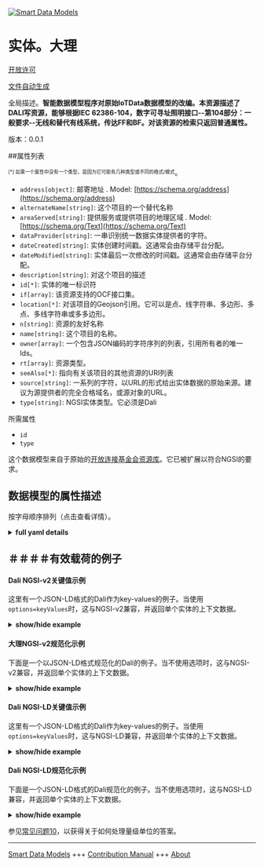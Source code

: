 <!-- 10-Header -->  
[![Smart Data Models](https://smartdatamodels.org/wp-content/uploads/2022/01/SmartDataModels_logo.png "Logo")](https://smartdatamodels.org)  
实体。大理  
=====<!-- /10-Header -->  
<!-- 15-License -->  
[开放许可](https://github.com/smart-data-models//dataModel.OCF/blob/master/Dali/LICENSE.md)  
[文件自动生成](https://docs.google.com/presentation/d/e/2PACX-1vTs-Ng5dIAwkg91oTTUdt8ua7woBXhPnwavZ0FxgR8BsAI_Ek3C5q97Nd94HS8KhP-r_quD4H0fgyt3/pub?start=false&loop=false&delayms=3000#slide=id.gb715ace035_0_60)  
<!-- /15-License -->  
<!-- 20-Description -->  
全局描述。**智能数据模型程序对原始IoTData数据模型的改编。本资源描述了DALI写资源，能够根据IEC 62386-104，数字可寻址照明接口--第104部分：一般要求--无线和替代有线系统，传达FF和BF。对该资源的检索只返回普通属性。**  
版本：0.0.1  
<!-- /20-Description -->  
<!-- 30-PropertiesList -->  

##属性列表  

<sup><sub>[*] 如果一个属性中没有一个类型，是因为它可能有几种类型或不同的格式/模式</sub></sup>。  
- `address[object]`: 邮寄地址  . Model: [https://schema.org/address](https://schema.org/address)- `alternateName[string]`: 这个项目的一个替代名称  - `areaServed[string]`: 提供服务或提供项目的地理区域  . Model: [https://schema.org/Text](https://schema.org/Text)- `dataProvider[string]`: 一串识别统一数据实体提供者的字符。  - `dateCreated[string]`: 实体创建时间戳。这通常会由存储平台分配。  - `dateModified[string]`: 实体最后一次修改的时间戳。这通常会由存储平台分配。  - `description[string]`: 对这个项目的描述  - `id[*]`: 实体的唯一标识符  - `if[array]`: 该资源支持的OCF接口集。  - `location[*]`: 对该项目的Geojson引用。它可以是点、线字符串、多边形、多点、多线字符串或多多边形。  - `n[string]`: 资源的友好名称  - `name[string]`: 这个项目的名称。  - `owner[array]`: 一个包含JSON编码的字符序列的列表，引用所有者的唯一Ids。  - `rt[array]`: 资源类型。  - `seeAlso[*]`: 指向有关该项目的其他资源的URI列表  - `source[string]`: 一系列的字符，以URL的形式给出实体数据的原始来源。建议为源提供者的完全合格域名，或源对象的URL。  - `type[string]`: NGSI实体类型。它必须是Dali  <!-- /30-PropertiesList -->  
<!-- 35-RequiredProperties -->  
所需属性  
- `id`  - `type`  <!-- /35-RequiredProperties -->  
<!-- 40-RequiredProperties -->  
这个数据模型来自于原始的[开放连接基金会资源库](https://github.com/openconnectivityfoundation/IoTDataModels)。它已被扩展以符合NGSI的要求。  
<!-- /40-RequiredProperties -->  
<!-- 50-DataModelHeader -->  
## 数据模型的属性描述  
按字母顺序排列（点击查看详情）。  
<!-- /50-DataModelHeader -->  
<!-- 60-ModelYaml -->  
<details><summary><strong>full yaml details</strong></summary>    
```yaml  
Dali:    
  description: 'Smart Data Models Program adaptation of the original IoTData data Models. This Resource describes the DALI write resource, able to convey FF and BF according  IEC 62386-104, Digital  addressable lighting interface - Part 104: General requirements - Wireless and alternative wired system. Retrieve on this Resource only returns common Properties. '    
  properties:    
    address:    
      description: 'The mailing address'    
      properties:    
        addressCountry:    
          description: 'Property. The country. For example, Spain. Model:''https://schema.org/addressCountry'''    
          type: string    
        addressLocality:    
          description: 'Property. The locality in which the street address is, and which is in the region. Model:''https://schema.org/addressLocality'''    
          type: string    
        addressRegion:    
          description: 'Property. The region in which the locality is, and which is in the country. Model:''https://schema.org/addressRegion'''    
          type: string    
        postOfficeBoxNumber:    
          description: 'Property. The post office box number for PO box addresses. For example, 03578. Model:''https://schema.org/postOfficeBoxNumber'''    
          type: string    
        postalCode:    
          description: 'Property. The postal code. For example, 24004. Model:''https://schema.org/https://schema.org/postalCode'''    
          type: string    
        streetAddress:    
          description: 'Property. The street address. Model:''https://schema.org/streetAddress'''    
          type: string    
      type: object    
      x-ngsi:    
        model: https://schema.org/address    
        type: Property    
    alternateName:    
      description: 'An alternative name for this item'    
      type: string    
      x-ngsi:    
        type: Property    
    areaServed:    
      description: 'The geographic area where a service or offered item is provided'    
      type: string    
      x-ngsi:    
        model: https://schema.org/Text    
        type: Property    
    dataProvider:    
      description: 'A sequence of characters identifying the provider of the harmonised data entity.'    
      type: string    
      x-ngsi:    
        type: Property    
    dateCreated:    
      description: 'Entity creation timestamp. This will usually be allocated by the storage platform.'    
      format: date-time    
      type: string    
      x-ngsi:    
        type: Property    
    dateModified:    
      description: 'Timestamp of the last modification of the entity. This will usually be allocated by the storage platform.'    
      format: date-time    
      type: string    
      x-ngsi:    
        type: Property    
    description:    
      description: 'A description of this item'    
      type: string    
      x-ngsi:    
        type: Property    
    id:    
      anyOf: &dali_-_properties_-_owner_-_items_-_anyof    
        - description: 'Property. Identifier format of any NGSI entity'    
          maxLength: 256    
          minLength: 1    
          pattern: ^[\w\-\.\{\}\$\+\*\[\]`|~^@!,:\\]+$    
          type: string    
        - description: 'Property. Identifier format of any NGSI entity'    
          format: uri    
          type: string    
      description: 'Unique identifier of the entity'    
      x-ngsi:    
        type: Property    
    if:    
      description: 'The OCF Interface set supported by this Resource.'    
      items:    
        enum:    
          - oic.if.baseline    
          - oic.if.w    
        type: string    
      minItems: 2    
      readOnly: true    
      type: array    
      uniqueItems: true    
      x-ngsi:    
        type: Property    
    location:    
      description: 'Geojson reference to the item. It can be Point, LineString, Polygon, MultiPoint, MultiLineString or MultiPolygon'    
      oneOf:    
        - description: 'GeoProperty. Geojson reference to the item. Point'    
          properties:    
            bbox:    
              items:    
                type: number    
              minItems: 4    
              type: array    
            coordinates:    
              items:    
                type: number    
              minItems: 2    
              type: array    
            type:    
              enum:    
                - Point    
              type: string    
          required:    
            - type    
            - coordinates    
          title: 'GeoJSON Point'    
          type: object    
        - description: 'GeoProperty. Geojson reference to the item. LineString'    
          properties:    
            bbox:    
              items:    
                type: number    
              minItems: 4    
              type: array    
            coordinates:    
              items:    
                items:    
                  type: number    
                minItems: 2    
                type: array    
              minItems: 2    
              type: array    
            type:    
              enum:    
                - LineString    
              type: string    
          required:    
            - type    
            - coordinates    
          title: 'GeoJSON LineString'    
          type: object    
        - description: 'GeoProperty. Geojson reference to the item. Polygon'    
          properties:    
            bbox:    
              items:    
                type: number    
              minItems: 4    
              type: array    
            coordinates:    
              items:    
                items:    
                  items:    
                    type: number    
                  minItems: 2    
                  type: array    
                minItems: 4    
                type: array    
              type: array    
            type:    
              enum:    
                - Polygon    
              type: string    
          required:    
            - type    
            - coordinates    
          title: 'GeoJSON Polygon'    
          type: object    
        - description: 'GeoProperty. Geojson reference to the item. MultiPoint'    
          properties:    
            bbox:    
              items:    
                type: number    
              minItems: 4    
              type: array    
            coordinates:    
              items:    
                items:    
                  type: number    
                minItems: 2    
                type: array    
              type: array    
            type:    
              enum:    
                - MultiPoint    
              type: string    
          required:    
            - type    
            - coordinates    
          title: 'GeoJSON MultiPoint'    
          type: object    
        - description: 'GeoProperty. Geojson reference to the item. MultiLineString'    
          properties:    
            bbox:    
              items:    
                type: number    
              minItems: 4    
              type: array    
            coordinates:    
              items:    
                items:    
                  items:    
                    type: number    
                  minItems: 2    
                  type: array    
                minItems: 2    
                type: array    
              type: array    
            type:    
              enum:    
                - MultiLineString    
              type: string    
          required:    
            - type    
            - coordinates    
          title: 'GeoJSON MultiLineString'    
          type: object    
        - description: 'GeoProperty. Geojson reference to the item. MultiLineString'    
          properties:    
            bbox:    
              items:    
                type: number    
              minItems: 4    
              type: array    
            coordinates:    
              items:    
                items:    
                  items:    
                    items:    
                      type: number    
                    minItems: 2    
                    type: array    
                  minItems: 4    
                  type: array    
                type: array    
              type: array    
            type:    
              enum:    
                - MultiPolygon    
              type: string    
          required:    
            - type    
            - coordinates    
          title: 'GeoJSON MultiPolygon'    
          type: object    
      x-ngsi:    
        type: GeoProperty    
    n:    
      description: 'Friendly name of the Resource'    
      maxLength: 64    
      readOnly: true    
      type: string    
      x-ngsi:    
        type: Property    
    name:    
      description: 'The name of this item.'    
      type: string    
      x-ngsi:    
        type: Property    
    owner:    
      description: 'A List containing a JSON encoded sequence of characters referencing the unique Ids of the owner(s)'    
      items:    
        anyOf: *dali_-_properties_-_owner_-_items_-_anyof    
        description: 'Property. Unique identifier of the entity'    
      type: array    
      x-ngsi:    
        type: Property    
    rt:    
      description: 'The Resource Type.'    
      items:    
        enum:    
          - oic.r.dali    
        maxLength: 64    
        type: string    
      minItems: 1    
      readOnly: true    
      type: array    
      uniqueItems: true    
      x-ngsi:    
        type: Property    
    seeAlso:    
      description: 'list of uri pointing to additional resources about the item'    
      oneOf:    
        - items:    
            format: uri    
            type: string    
          minItems: 1    
          type: array    
        - format: uri    
          type: string    
      x-ngsi:    
        type: Property    
    source:    
      description: 'A sequence of characters giving the original source of the entity data as a URL. Recommended to be the fully qualified domain name of the source provider, or the URL to the source object.'    
      type: string    
      x-ngsi:    
        type: Property    
    type:    
      description: 'NGSI entity type. It has to be Dali'    
      enum:    
        - Dali    
      type: string    
      x-ngsi:    
        type: Property    
  required:    
    - id    
    - type    
  type: object    
  x-derived-from: https://github.com/OpenInterConnect/IoTDataModels/blob/master/DaliResURI.swagger.json    
  x-disclaimer: 'Redistribution and use in source and binary forms, with or without modification, are permitted  provided that the license conditions are met. Copyleft (c) 2021 Contributors to Smart Data Models Program'    
  x-license-url: https://github.com/smart-data-models/dataModel.OCF/blob/master/Dali/LICENSE.md    
  x-model-schema: https://smart-data-models.github.io/dataModel.IoTDataModels/Dali/schema.json    
  x-model-tags: OCF    
  x-version: 0.0.1    
```  
</details>    
<!-- /60-ModelYaml -->  
<!-- 70-MiddleNotes -->  
<!-- /70-MiddleNotes -->  
<!-- 80-Examples -->  
## ＃＃＃＃有效载荷的例子  
#### Dali NGSI-v2关键值示例  
这里有一个JSON-LD格式的Dali作为key-values的例子。当使用`options=keyValues`时，这与NGSI-v2兼容，并返回单个实体的上下文数据。  
<details><summary><strong>show/hide example</strong></summary>    
```json  
{  
  "id": "urn:ngsi-ld:Dali:id:WHRE:46492357",  
  "dateCreated": "1981-11-26T06:30:17Z",  
  "dateModified": "1970-09-11T07:01:47Z",  
  "source": "Trouble give son too adult our. Reach meet matter new increase so itself. Wife should vote building skill sell law night.",  
  "name": "About represent manager young important catch its. Value blood majority approach energy watch.",  
  "alternateName": "Though together as money mean. Sing space trade but hundred. Raise any range responsibility shoulder enjoy always.",  
  "description": "Either provide one along remain main. Technology also food pretty room civil.",  
  "dataProvider": "Admit different administration force since never. North already least young enjoy send goal. Since science growth likely certainly matter research.",  
  "owner": [  
    "urn:ngsi-ld:Dali:items:OUPK:23201726",  
    "urn:ngsi-ld:Dali:items:VCMY:25370307"  
  ],  
  "seeAlso": [  
    "urn:ngsi-ld:Dali:items:TWLB:29866476",  
    "urn:ngsi-ld:Dali:items:NFXS:00917240"  
  ],  
  "location": {  
    "type": "Point",  
    "coordinates": [  
      -84.4789355,  
      16.118833  
    ]  
  },  
  "address": {  
    "streetAddress": "Hospital stay represent season have worker. Direction world act fill. Point number itself Mr simple way.",  
    "addressLocality": "Call second forget coach threat and return.",  
    "addressRegion": "Space similar require late.",  
    "addressCountry": "Be hard performance benefit. Figure body next else degree attorney. Election will daughter them short information.",  
    "postalCode": "Understand by leg. Media affect return kitchen.",  
    "postOfficeBoxNumber": "Subject lose art why meeting. Change movement including watch theory measure thousand surface. Officer TV might reveal."  
  },  
  "areaServed": "Thousand what admit peace yourself art while today. Benefit manage address court sometimes thing. Fish evening compare drop each training."  
}  
```  
</details>  
#### 大理NGSI-v2规范化示例  
下面是一个以JSON-LD格式规范化的Dali的例子。当不使用选项时，这与NGSI-v2兼容，并返回单个实体的上下文数据。  
<details><summary><strong>show/hide example</strong></summary>    
```json  
{  
  "id": {  
    "type": "string",  
    "value": "urn:ngsi-ld:Dali:id:WHRE:46492357"  
  },  
  "dateCreated": {  
    "format": "date-time",  
    "type": "string",  
    "value": "1981-11-26T06:30:17Z"  
  },  
  "dateModified": {  
    "format": "date-time",  
    "type": "string",  
    "value": "1970-09-11T07:01:47Z"  
  },  
  "source": {  
    "type": "string",  
    "value": "Trouble give son too adult our. Reach meet matter new increase so itself. Wife should vote building skill sell law night."  
  },  
  "name": {  
    "type": "string",  
    "value": "About represent manager young important catch its. Value blood majority approach energy watch."  
  },  
  "alternateName": {  
    "type": "string",  
    "value": "Though together as money mean. Sing space trade but hundred. Raise any range responsibility shoulder enjoy always."  
  },  
  "description": {  
    "type": "string",  
    "value": "Either provide one along remain main. Technology also food pretty room civil."  
  },  
  "dataProvider": {  
    "type": "string",  
    "value": "Admit different administration force since never. North already least young enjoy send goal. Since science growth likely certainly matter research."  
  },  
  "owner": {  
    "type": "array",  
    "value": [  
      "urn:ngsi-ld:Dali:items:OUPK:23201726",  
      "urn:ngsi-ld:Dali:items:VCMY:25370307"  
    ]  
  },  
  "seeAlso": {  
    "type": "array",  
    "value": [  
      "urn:ngsi-ld:Dali:items:TWLB:29866476",  
      "urn:ngsi-ld:Dali:items:NFXS:00917240"  
    ]  
  },  
  "location": {  
    "type": "object",  
    "value": {  
      "type": "Point",  
      "coordinates": [  
        -84.4789355,  
        16.118833  
      ]  
    }  
  },  
  "address": {  
    "type": "object",  
    "value": {  
      "streetAddress": "Hospital stay represent season have worker. Direction world act fill. Point number itself Mr simple way.",  
      "addressLocality": "Call second forget coach threat and return.",  
      "addressRegion": "Space similar require late.",  
      "addressCountry": "Be hard performance benefit. Figure body next else degree attorney. Election will daughter them short information.",  
      "postalCode": "Understand by leg. Media affect return kitchen.",  
      "postOfficeBoxNumber": "Subject lose art why meeting. Change movement including watch theory measure thousand surface. Officer TV might reveal."  
    }  
  },  
  "areaServed": {  
    "type": "string",  
    "value": "Thousand what admit peace yourself art while today. Benefit manage address court sometimes thing. Fish evening compare drop each training."  
  }  
}  
```  
</details>  
#### Dali NGSI-LD关键值示例  
这里有一个JSON-LD格式的Dali作为key-values的例子。当使用`options=keyValues`时，这与NGSI-LD兼容，并返回单个实体的上下文数据。  
<details><summary><strong>show/hide example</strong></summary>    
```json  
{  
    "id": "urn:ngsi-ld:Dali:id:WHRE:46492357",  
    "dateCreated": "1981-11-26T06:30:17Z",  
    "dateModified": "1970-09-11T07:01:47Z",  
    "source": "Trouble give son too adult our. Reach meet matter new increase so itself. Wife should vote building skill sell law night.",  
    "name": "About represent manager young important catch its. Value blood majority approach energy watch.",  
    "alternateName": "Though together as money mean. Sing space trade but hundred. Raise any range responsibility shoulder enjoy always.",  
    "description": "Either provide one along remain main. Technology also food pretty room civil.",  
    "dataProvider": "Admit different administration force since never. North already least young enjoy send goal. Since science growth likely certainly matter research.",  
    "owner": [  
        "urn:ngsi-ld:Dali:items:OUPK:23201726",  
        "urn:ngsi-ld:Dali:items:VCMY:25370307"  
    ],  
    "seeAlso": [  
        "urn:ngsi-ld:Dali:items:TWLB:29866476",  
        "urn:ngsi-ld:Dali:items:NFXS:00917240"  
    ],  
    "location": {  
        "type": "Point",  
        "coordinates": [  
            -84.4789355,  
            16.118833  
        ]  
    },  
    "address": {  
        "streetAddress": "Hospital stay represent season have worker. Direction world act fill. Point number itself Mr simple way.",  
        "addressLocality": "Call second forget coach threat and return.",  
        "addressRegion": "Space similar require late.",  
        "addressCountry": "Be hard performance benefit. Figure body next else degree attorney. Election will daughter them short information.",  
        "postalCode": "Understand by leg. Media affect return kitchen.",  
        "postOfficeBoxNumber": "Subject lose art why meeting. Change movement including watch theory measure thousand surface. Officer TV might reveal."  
    },  
    "areaServed": "Thousand what admit peace yourself art while today. Benefit manage address court sometimes thing. Fish evening compare drop each training.",  
    "@context": [  
        "https://smartdatamodels.org/context.jsonld",  
        "https://raw.githubusercontent.com/smart-data-models/dataModel.OCF/master/context.jsonld"  
    ]  
}  
```  
</details>  
#### Dali NGSI-LD规范化示例  
下面是一个JSON-LD格式的Dali规范化的例子。当不使用选项时，这与NGSI-LD兼容，并返回单个实体的上下文数据。  
<details><summary><strong>show/hide example</strong></summary>    
```json  
{  
    "id": "urn:ngsi-ld:Dali:id:ASCA:96985110",  
    "dateCreated": {  
        "type": "Property",  
        "value": {  
            "@type": "DateTime",  
            "@value": "2003-06-06T14:11:29Z"  
        }  
    },  
    "dateModified": {  
        "type": "Property",  
        "value": {  
            "@type": "DateTime",  
            "@value": "1994-05-26T22:35:06Z"  
        }  
    },  
    "source": {  
        "type": "Property",  
        "value": "Under trade view piece. Value walk sense appear since sign evening. Teacher specific measure dinner whatever."  
    },  
    "name": {  
        "type": "Property",  
        "value": "Social how air threat memory hit effect. Total poor meeting race rich particularly yourself."  
    },  
    "alternateName": {  
        "type": "Property",  
        "value": "Contain admit newspaper system defense character."  
    },  
    "description": {  
        "type": "Property",  
        "value": "Scene free success other so. Action lose report bill yard home painting man. Game senior expert ok talk general current. Stage scientist point card place inside."  
    },  
    "dataProvider": {  
        "type": "Property",  
        "value": "Top daughter support open girl author wear season. Plan teacher several range. Anything street boy including."  
    },  
    "owner": {  
        "type": "Property",  
        "value": [  
            "urn:ngsi-ld:Dali:items:YVYZ:75892470",  
            "urn:ngsi-ld:Dali:items:CZAM:05311010"  
        ]  
    },  
    "seeAlso": {  
        "type": "Property",  
        "value": [  
            "urn:ngsi-ld:Dali:items:IWBT:06739145"  
        ]  
    },  
    "location": {  
        "type": "Property",  
        "value": {  
            "type": "Point",  
            "coordinates": [  
                -55.820818,  
                18.312295  
            ]  
        }  
    },  
    "address": {  
        "type": "Property",  
        "value": {  
            "streetAddress": "Take high figure beautiful three relate. Throughout special wish idea plant heavy.",  
            "addressLocality": "Discuss seek tree eat state Democrat small total. Bill central public any strategy story.",  
            "addressRegion": "Ahead director window by hot simple prove still. Feeling too child.",  
            "addressCountry": "Answer use since federal certain check process. Under mean bad worry under fear lose commercial. Last ground inside number he.",  
            "postalCode": "Media none help body. You lot during daughter court pay size. Physical interest able center watch know.",  
            "postOfficeBoxNumber": "Day chair whole modern off local quite. Figure decide seat agency do."  
        }  
    },  
    "areaServed": {  
        "type": "Property",  
        "value": "Its night former break through third mean interesting. Build beat wall until figure collection. Among opportunity or without ask."  
    },  
    "@context": [  
        "https://smartdatamodels.org/context.jsonld",  
        "https://raw.githubusercontent.com/smart-data-models/dataModel.OCF/master/context.jsonld"  
    ]  
}  
```  
</details><!-- /80-Examples -->  
<!-- 90-FooterNotes -->  
<!-- /90-FooterNotes -->  
<!-- 95-Units -->  
参见[常见问题10](https://smartdatamodels.org/index.php/faqs/)，以获得关于如何处理量级单位的答案。  
<!-- /95-Units -->  
<!-- 97-LastFooter -->  
---  
[Smart Data Models](https://smartdatamodels.org) +++ [Contribution Manual](https://bit.ly/contribution_manual) +++ [About](https://bit.ly/Introduction_SDM)<!-- /97-LastFooter -->  
